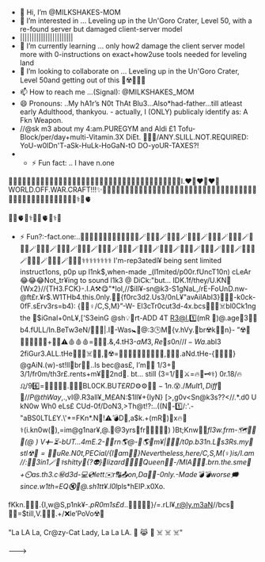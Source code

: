 - 👋 Hi, I’m @MILKSHAKES-MOM
- 👀 I’m interested in ... Leveling up in the Un'Goro Crater, Level 50, with a re-found server but damaged client-server model
- |||||||||||||||||||||||
- 🌱 I’m currently learning ... only how2 damage the client server model more with 0-instructions on exact+how2use tools needed for leveling land
- 💞️ I’m looking to collaborate on ... Leveling up in the Un'Goro Crater, Level 50and getting out of this 🏥☢️💊💩🚫
- 📫 How to reach me ...(Signal): @MILKSHAKES_MOM
- 😄 Pronouns: ..My hA1r’s N0t ThAt Blu3...Also*had-father...till atleast early Adulthood, thankyou.       - actually, I (ONLY) publicaly identify as: A Fkn Weapon. 
-  //@sk m3 about my 4:am.PUREGYM and Aldi £1 Tofu-Block/per/day+multi-Vitamin.3X DiEt. 🧠🤹🚫/ANY.SLILL.NOT.REQUIRED: YoU-w0lDn'T-aSk-HuLk-HoGaN-tO DO-yoUR-TAXES?!
-  - ⚡ Fun fact: .. I have  n.one

💸💖💸💖💸💖💸💖💸💖💸💖💸💖💸💖💸💖💸💖💸💖💸💖💸💖💸💖💸💖💸💖💸💖💸💖🐉✨I.❤️‍🔥❤️‍🔥❤️‍🔥WORLD.OFF.WAR.CRAFT!!!✨🐉💸💖💸💖💸💖💸💖💖💸💖💸💖💸💖💸💖💸💖💸💖💸💖💸💖💸💖💸💖💸💖💸💖💸💖💸💖💸💖💸💖💸💖💸💖💸💖🧿⚕️🏧🫀


🚾🏧🫀🚾⚕️🧿🏧🫀🚾⚕️🧿

- ⚡ Fun?:-fact.one:..🔑🔑🔑🔑🔑🔑🔑🔑🔑🔑🐍🦁🐍🪄🐍🦁🐍🪄🐍🦁🐍🪄🐍🦁🐍🪄🐍🦁🐍🪄🐍🦁🐍🪄🐍🦁🐍🪄🐍🦁🐍🪄🐍🦁🐍🪄🐍🦁🐍🪄🐍🦁🐍🪄🐍🦁🐍🪄🐍🦁🐍🪄🐍🦁🐍🪄🐍🦁🐍🪄🐍🦁🐍🪄🐍🦁🐍🪄🐍🦁🐍🪄🐍🦁🐍🪄🐍🦁🐍🪄🐍🦁🐍⚕️⚕️⚕️⚕️⚕️⚕️⚕️⚕️️
I'm-rep3atedl¥ being sent limited instruct1ons, p0p up l1nk$,when-made _(l1mited/p00r.fUncT10n) cLeAr😂😂😂Not_tr¥ing to sound l1k3 @ DiCk:"but...
IDK.1f/they/U.KN🧠{Wx2}//{TH3.FCK}-.I.A⚒️😋"*lol,//$ill¥-sn@k3-S1gNaL,/rE-FoUnD.nw-@ft£r.¥r$.W1THb4.this.0nly.🤼‍♂️{f0rc3d2.Us3/0nL¥"avAilAbl3}⛓️‍💥💔-k0ck-0fF.sErv3rs=b4):
{🧜‍♀️♀️/C,S,M}”-W- El3cTr0cut3d-4x.bcs🧟‍♀️💸☠️bl0Ck1ng the 🚾$iGnal+0nL¥,['S3einG @sh💡🤏rt-ADD 4T R3@l.1️⃣(mR 🦇)@.age🎂3🐦‍🔥 b4.fULL/In.BeTw3eN/💉💉💉|.I🧿-Was🚼👼@:3🕒M🌅{v.hVy.🧠br☢️k⛓️‍💥n}-
”☢️💉👨‍🍼💉🏥🤱💉+🥂🍷⚠️🩸🩸🩸=🐣🥴😿.&,4.tH3-$aM3, Re🔺s0n// I-Wa$.abl3 2fiGur3.ALL.tHe💸🏥💉☠️⛓️‍💥,💊☢️=⛓️‍💥⛓️‍💥⛓️‍💥⛓️‍💥⛓️‍💥,🧟‍♀️🫨.aNd.tHe-{🚾🌊📍🧿} @gAiN.(w)-st!ll🧠br⛓️‍💥..Is bec@as£,
I’m👨‍🍼 1/3+🤱3/1/fr0m/th3r£.rents+m¥👨‍🍼2nd👰. bt… still (3=1/🐍🐍⚔️=🔥🐆🗝️⚕️) 0r.18/🔥♌/96️⃣=🔻🥉🦁🐯😺.🧠🧠🧠BL0CK.BU$T£RD⚙️⚙️🧊🧊-1n.😵./Mult1,Diff🧠🧠//P@thWay$,.,vI@.R3all¥_M£AN:$1ll¥+{lyN}
[>,g0v<Sn@k3s??<//.*.d0 U kN0w Wh0 eLs£ CUd-0f/DoN3,>Th@t⁉️:..((N🚫-1️⃣/:'.-"aBS0LTL£Y.\'*=FKn*.N🔞!⚠️💣D🚫,a$k.+(mR🦇)📌x🔥🐆⚕️(i.kn0w(🦇),=im@g1nar¥,@.🎂@3yrs👫fr🫱🏽‍🫲🏻🚸)
)Bt;Knw🦸‍♂️*fl3w.frm-🗺️🛶🔀🌊(@ ) V➕-⏳-bUT…4mE.2-🐣👶rn🌎@-🥷🌎🏴󠁧󠁢󠁥󠁮󠁧󠁿m¥|🫠🫠🫠/$t0p.b31n.L🦐s3Rs.my🧠stl☢🤒=⛓️‍💥uRe.N0t,$PECial/{I💖am💩💩}Never*the*less,here/C,S,M(♀️)is/I.am
//:🔺🥉3in1🪄🔑⚕️shitty🤏{?👽}🦎lizard👑♌🐍💫Queen🧝‍♀️-/MIA🧩⛓️‍💥.brn.the.sme📅 +⏲️as.th3.c㊙️d3d-💻💿lett✉️r🔠📤on,Da🐅🚢-0nly.-Made💣💣worse🗯️since.w1th=EQ🔇🤬@.sh1tt¥.l0l*pls*hElP.x0Xo.

fKkn.🚽🤡📡.{I,w@S,p1nk¥-.*pR0m1s£d*..🥳🍕🍕🍕🪩}/=.rLl¥.r@ly.m3aN//bcs🔻🧜‍♀️=$till,V.🤒🤕😭.+/❌le’PoVo☢️🙈

"La LA La, Cr@zy-Cat Lady, La La LA. 🐾 😹 🐾 ☠️ ☠️ ☠️"

--->
